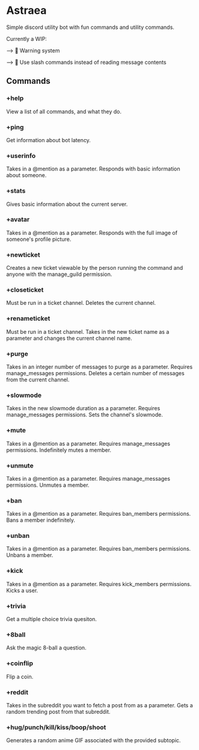 # Astraea
Simple discord utility bot with fun commands and utility commands.

Currently a WIP:

--> 🔨 Warning system

--> 🔨 Use slash commands instead of reading message contents

## Commands
### +help
View a list of all commands, and what they do.

### +ping
Get information about bot latency.

### +userinfo
Takes in a @mention as a parameter. Responds with basic information about someone.

### +stats
Gives basic information about the current server.

### +avatar
Takes in a @mention as a parameter. Responds with the full image of someone's profile picture.

### +newticket
Creates a new ticket viewable by the person running the command and anyone with the manage_guild permission.

### +closeticket
Must be run in a ticket channel. Deletes the current channel.

### +renameticket
Must be run in a ticket channel. Takes in the new ticket name as a parameter and changes the current channel name.

### +purge
Takes in an integer number of messages to purge as a parameter. Requires manage_messages permissions. Deletes a certain number of messages from the current channel.

### +slowmode
Takes in the new slowmode duration as a parameter. Requires manage_messages permissions. Sets the channel's slowmode.

### +mute
Takes in a @mention as a parameter. Requires manage_messages permissions. Indefinitely mutes a member. 

### +unmute
Takes in a @mention as a parameter. Requires manage_messages permissions. Unmutes a member.

### +ban
Takes in a @mention as a parameter. Requires ban_members permissions. Bans a member indefinitely.

### +unban
Takes in a @mention as a parameter. Requires ban_members permissions. Unbans a member.

### +kick
Takes in a @mention as a parameter. Requires kick_members permissions. Kicks a user.

### +trivia
Get a multiple choice trivia quesiton.

### +8ball
Ask the magic 8-ball a question.

### +coinflip
Flip a coin.

### +reddit
Takes in the subreddit you want to fetch a post from as a parameter. Gets a random trending post from that subreddit.

### +hug/punch/kill/kiss/boop/shoot
Generates a random anime GIF associated with the provided subtopic.
